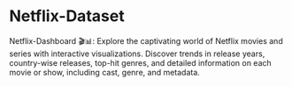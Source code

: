 # Netflix-Dataset
Netflix-Dashboard 🎬📊: Explore the captivating world of Netflix movies and series with interactive visualizations. Discover trends in release years, country-wise releases, top-hit genres, and detailed information on each movie or show, including cast, genre, and metadata.
